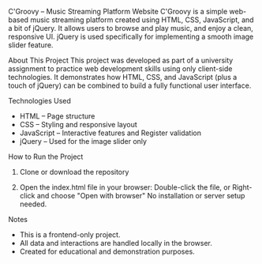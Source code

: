 C'Groovy – Music Streaming Platform Website
C'Groovy is a simple web-based music streaming platform created using HTML, CSS, JavaScript, and a bit of jQuery. It allows users to browse and play music, and enjoy a clean, responsive UI. jQuery is used specifically for implementing a smooth image slider feature.

About This Project
This project was developed as part of a university assignment to practice web development skills using only client-side technologies. It demonstrates how HTML, CSS, and JavaScript (plus a touch of jQuery) can be combined to build a fully functional user interface.


Technologies Used
- HTML – Page structure  
- CSS – Styling and responsive layout  
- JavaScript – Interactive features and Register validation  
- jQuery – Used for the image slider only

How to Run the Project
1. Clone or download the repository

2. Open the index.html file in your browser:
Double-click the file, or Right-click and choose "Open with browser"
No installation or server setup needed.

Notes
- This is a frontend-only project.
- All data and interactions are handled locally in the browser.
- Created for educational and demonstration purposes.
